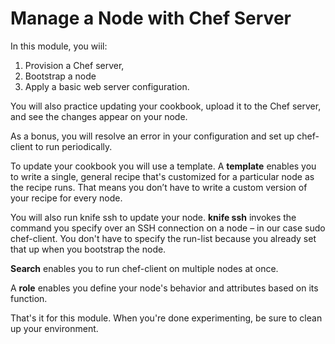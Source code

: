 # Manage a Node with Chef Server

In this module, you wiil:
1. Provision a Chef server, 
2. Bootstrap a node
3. Apply a basic web server configuration. 

You will also practice updating your cookbook, upload it to the Chef server, and see the changes appear on your node. 

As a bonus, you will resolve an error in your configuration and set up chef-client to run periodically.

To update your cookbook you will use a template. A <b>template</b> enables you to write a single, general recipe that's customized for a particular node as the recipe runs. That means you don’t have to write a custom version of your recipe for every node.

You will also run knife ssh to update your node. <b>knife ssh</b> invokes the command you specify over an SSH connection on a node – in our case sudo chef-client. You don't have to specify the run-list because you already set that up when you bootstrap the node. 

<b>Search</b> enables you to run chef-client on multiple nodes at once. 

A <b>role</b> enables you define your node's behavior and attributes based on its function.

That's it for this module. When you're done experimenting, be sure to clean up your environment.